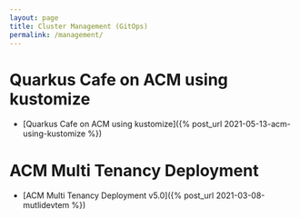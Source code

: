 ```yaml
---
layout: page
title: Cluster Management (GitOps)
permalink: /management/
---
```


# Quarkus Cafe on ACM using kustomize
* [Quarkus Cafe on ACM using kustomize]({% post_url 2021-05-13-acm-using-kustomize %})

# ACM Multi Tenancy Deployment
* [ACM Multi Tenancy Deployment v5.0]({% post_url 2021-03-08-mutlidevtem %})